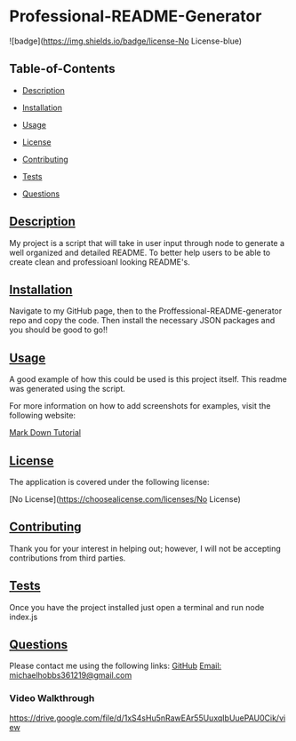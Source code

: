 # Professional-README-Generator
 ![badge](https://img.shields.io/badge/license-No License-blue)
    
  ## Table-of-Contents
  * [Description](#description)
  * [Installation](#installation)
  * [Usage](#usage)
  
  * [License](#license)
    
  * [Contributing](#contributing)
  * [Tests](#tests)
  * [Questions](#questions)
  
  ## [Description](#table-of-contents)
  My project is a script that will take in user input through node to generate a well organized and detailed README. 
  To better help users to be able to create clean and professioanl looking README's.
  ## [Installation](#table-of-contents)
  Navigate to my GitHub page, then to the Proffessional-README-generator repo and copy the code. Then install the necessary JSON packages and you should be good to go!!
  ## [Usage](#table-of-contents)
  A good example of how this could be used is this project itself. This readme was generated using the script. 
  
  For more information on how to add screenshots for examples, visit the following website:
  
  [Mark Down Tutorial](https://agea.github.io/tutorial.md/)
  
  
  ## [License](#table-of-contents)
  The application is covered under the following license:
  
  [No License](https://choosealicense.com/licenses/No License)
    
    
  ## [Contributing](#table-of-contents)
  
  
  Thank you for your interest in helping out; however, I will not be accepting contributions from third parties.
    
  ## [Tests](#table-of-contents)
  Once you have the project installed just open a terminal and run node index.js
  ## [Questions](#table-of-contents)
  Please contact me using the following links:
  [GitHub](https://github.com/Verzo361219)
  [Email: michaelhobbs361219@gmail.com](mailto:michaelhobbs361219@gmail.com)


### Video Walkthrough
https://drive.google.com/file/d/1xS4sHu5nRawEAr55UuxqIbUuePAU0Cik/view 
